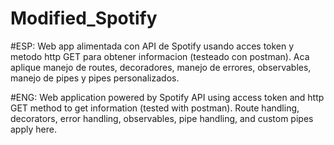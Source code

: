 ﻿# Modified_Spotify
 
#ESP:
Web app alimentada con API de Spotify usando acces token y metodo http GET para obtener informacion (testeado con postman). Aca aplique manejo de routes, decoradores, manejo de errores, observables, manejo de pipes y pipes personalizados.

#ENG:
Web application powered by Spotify API using access token and http GET method to get information (tested with postman). Route handling, decorators, error handling, observables, pipe handling, and custom pipes apply here.
